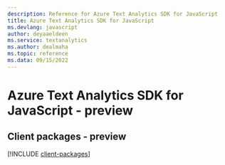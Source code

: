 ```yaml
---
description: Reference for Azure Text Analytics SDK for JavaScript
title: Azure Text Analytics SDK for JavaScript
ms.devlang: javascript
author: deyaaeldeen
ms.service: textanalytics
ms.author: dealmaha
ms.topic: reference
ms.data: 09/15/2022
---
```

# Azure Text Analytics SDK for JavaScript - preview

## Client packages - preview
[!INCLUDE [client-packages](text-analytics-client-index.md)]